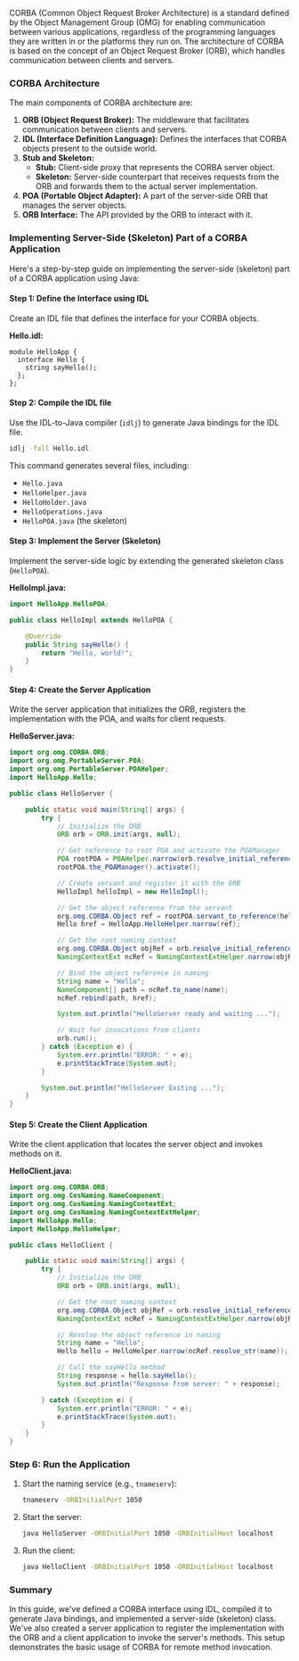 CORBA (Common Object Request Broker Architecture) is a standard defined by the Object Management Group (OMG) for enabling communication between various applications, regardless of the programming languages they are written in or the platforms they run on. The architecture of CORBA is based on the concept of an Object Request Broker (ORB), which handles communication between clients and servers.

### CORBA Architecture

The main components of CORBA architecture are:

1. **ORB (Object Request Broker):** The middleware that facilitates communication between clients and servers.
2. **IDL (Interface Definition Language):** Defines the interfaces that CORBA objects present to the outside world.
3. **Stub and Skeleton:**
    - **Stub:** Client-side proxy that represents the CORBA server object.
    - **Skeleton:** Server-side counterpart that receives requests from the ORB and forwards them to the actual server implementation.
4. **POA (Portable Object Adapter):** A part of the server-side ORB that manages the server objects.
5. **ORB Interface:** The API provided by the ORB to interact with it.

### Implementing Server-Side (Skeleton) Part of a CORBA Application

Here's a step-by-step guide on implementing the server-side (skeleton) part of a CORBA application using Java:

#### Step 1: Define the Interface using IDL

Create an IDL file that defines the interface for your CORBA objects.

**Hello.idl:**
```idl
module HelloApp {
  interface Hello {
    string sayHello();
  };
};
```

#### Step 2: Compile the IDL file

Use the IDL-to-Java compiler (`idlj`) to generate Java bindings for the IDL file.

```sh
idlj -fall Hello.idl
```

This command generates several files, including:
- `Hello.java`
- `HelloHelper.java`
- `HelloHolder.java`
- `HelloOperations.java`
- `HelloPOA.java` (the skeleton)

#### Step 3: Implement the Server (Skeleton)

Implement the server-side logic by extending the generated skeleton class (`HelloPOA`).

**HelloImpl.java:**
```java
import HelloApp.HelloPOA;

public class HelloImpl extends HelloPOA {

    @Override
    public String sayHello() {
        return "Hello, world!";
    }
}
```

#### Step 4: Create the Server Application

Write the server application that initializes the ORB, registers the implementation with the POA, and waits for client requests.

**HelloServer.java:**
```java
import org.omg.CORBA.ORB;
import org.omg.PortableServer.POA;
import org.omg.PortableServer.POAHelper;
import HelloApp.Hello;

public class HelloServer {

    public static void main(String[] args) {
        try {
            // Initialize the ORB
            ORB orb = ORB.init(args, null);

            // Get reference to root POA and activate the POAManager
            POA rootPOA = POAHelper.narrow(orb.resolve_initial_references("RootPOA"));
            rootPOA.the_POAManager().activate();

            // Create servant and register it with the ORB
            HelloImpl helloImpl = new HelloImpl();

            // Get the object reference from the servant
            org.omg.CORBA.Object ref = rootPOA.servant_to_reference(helloImpl);
            Hello href = HelloApp.HelloHelper.narrow(ref);

            // Get the root naming context
            org.omg.CORBA.Object objRef = orb.resolve_initial_references("NameService");
            NamingContextExt ncRef = NamingContextExtHelper.narrow(objRef);

            // Bind the object reference in naming
            String name = "Hello";
            NameComponent[] path = ncRef.to_name(name);
            ncRef.rebind(path, href);

            System.out.println("HelloServer ready and waiting ...");

            // Wait for invocations from clients
            orb.run();
        } catch (Exception e) {
            System.err.println("ERROR: " + e);
            e.printStackTrace(System.out);
        }

        System.out.println("HelloServer Exiting ...");
    }
}
```

#### Step 5: Create the Client Application

Write the client application that locates the server object and invokes methods on it.

**HelloClient.java:**
```java
import org.omg.CORBA.ORB;
import org.omg.CosNaming.NameComponent;
import org.omg.CosNaming.NamingContextExt;
import org.omg.CosNaming.NamingContextExtHelper;
import HelloApp.Hello;
import HelloApp.HelloHelper;

public class HelloClient {

    public static void main(String[] args) {
        try {
            // Initialize the ORB
            ORB orb = ORB.init(args, null);

            // Get the root naming context
            org.omg.CORBA.Object objRef = orb.resolve_initial_references("NameService");
            NamingContextExt ncRef = NamingContextExtHelper.narrow(objRef);

            // Resolve the object reference in naming
            String name = "Hello";
            Hello hello = HelloHelper.narrow(ncRef.resolve_str(name));

            // Call the sayHello method
            String response = hello.sayHello();
            System.out.println("Response from server: " + response);

        } catch (Exception e) {
            System.err.println("ERROR: " + e);
            e.printStackTrace(System.out);
        }
    }
}
```

### Step 6: Run the Application

1. Start the naming service (e.g., `tnameserv`):
   ```sh
   tnameserv -ORBInitialPort 1050
   ```

2. Start the server:
   ```sh
   java HelloServer -ORBInitialPort 1050 -ORBInitialHost localhost
   ```

3. Run the client:
   ```sh
   java HelloClient -ORBInitialPort 1050 -ORBInitialHost localhost
   ```

### Summary

In this guide, we've defined a CORBA interface using IDL, compiled it to generate Java bindings, and implemented a server-side (skeleton) class. We've also created a server application to register the implementation with the ORB and a client application to invoke the server's methods. This setup demonstrates the basic usage of CORBA for remote method invocation.